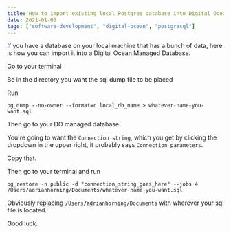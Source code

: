 ```yaml
---
title: How to import existing local Postgres database into Digital Ocean Managed Database
date: 2021-01-03
tags: ["software-development", "digital-ocean", "postgresql"]
---
```


If you have a database on your local machine that has a bunch of data, here is how you can import it into a Digital Ocean Managed Database.

Go to your terminal

Be in the directory you want the sql dump file to be placed

Run

```
pg_dump --no-owner --format=c local_db_name > whatever-name-you-want.sql
```

Then go to your DO managed database.

You're going to want the `Connection string`, which you get by clicking the dropdown in the upper right, it probably says `Connection parameters`.

Copy that.

Then go to your terminal and run

```
pg_restore -n public -d "connection_string_goes_here" --jobs 4 /Users/adrianhorning/Documents/whatever-name-you-want.sql
```

Obviously replacing `/Users/adrianhorning/Documents` with wherever your sql file is located.

Good luck.
